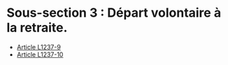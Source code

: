 # Sous-section 3 : Départ volontaire à la retraite.

* [Article L1237-9](./LEGIARTI000006901183.md)
* [Article L1237-10](./LEGIARTI000006901184.md)

